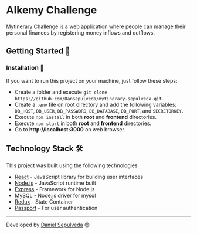 # Alkemy Challenge

Mytinerary Challenge is a web application where people can manage their personal finances by registering money inflows and outflows.

## Getting Started 🚀

### Installation 🔧

If you want to run this project on your machine, just follow these steps:

- Create a folder and execute `git clone https://github.com/DanSepulveda/mytinerary-sepulveda.git`.
- Create a `.env` file on root directory and add the following variables: `DB_HOST`, `DB_USER`, `DB_PASSWORD`, `DB_DATABASE`, `DB_PORT`, and `SECRETORKEY`.
- Execute `npm install` in both **root** and **frontend** directories.
- Execute `npm start` in both **root** and **frontend** directories.
- Go to **http://localhost:3000** on web browser.

## Technology Stack 🛠️

This project was built using the following technologies

- [React](https://reactjs.org/) - JavaScript library for building user interfaces
- [Node.js](https://nodejs.org/en/) - JavaScript runtime built
- [Express](https://expressjs.com/) - Framework for Node.js
- [MySQL](https://www.npmjs.com/package/mysql) - Node.js driver for mysql
- [Redux](https://react-redux.js.org/) - State Container
- [Passport](http://www.passportjs.org/) - For user authentication

---

Developed by [Daniel Sepúlveda](https://github.com/DanSepulveda/) 😊
